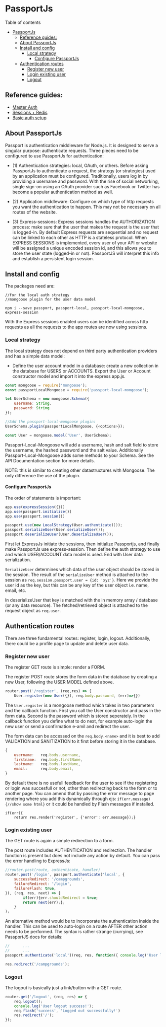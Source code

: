 # PassportJs
Table of contents
- [PassportJs](#passportjs)
	- [Reference guides:](#reference-guides)
	- [About PassportJs](#about-passportjs)
	- [Install and config](#install-and-config)
		- [Local strategy](#local-strategy)
			- [Configure PassportJs](#configure-passportjs)
	- [Authentication routes](#authentication-routes)
		- [Register new user](#register-new-user)
		- [Login existing user](#login-existing-user)
		- [Logout](#logout)
## Reference guides:
- [Master Auth](https://github.com/alex996/presentations/blob/master/node-auth.md)
- [Sessions + Redis](https://github.com/alex996/presentations/blob/master/express-session.md)
- [Basic auth setup](https://scotch.io/tutorials/easy-node-authentication-setup-and-local)

## About PassportJs
Passport is authentication middleware for Node.js. It is designed to serve a singular purpose: authenticate requests.
Three pieces need to be configured to use PassportJs for authentication: 
	
- (1) Authentication strategies: local, OAuth, or others. Before asking PassportJs to authenticate a request, the strategy (or strategies) used by an application must be configured. Traditionally, users log in by providing a username and password. With the rise of social networking, single sign-on using an OAuth provider such as Facebook or Twitter has become a popular authentication method as well.

- (2) Application middleware: Configure on which type of http requests you want the authentication to happen. This may not be necessary on all routes of the website.

- (3) Express-sessions: Express sessions handles the AUTHORIZATION process: make sure that the user that makes the request is the user that is logged-in. By default Express requests are sequential and no request can be linked to each other as HTTP is a stateless protocol. When EXPRESS SESSIONS is implemented, every user of your API or website will be 	assigned a unique encoded session id, and this allows you to store the user state (logged-in or not). PassportJS will interpret this info and establish a persistent login session. 

## Install and config	
The packages need are:
```
//for the local auth strategy 
//mongoose plugin for the user data model 

npm i --save passport, passport-local, passport-local-mongoose, express-session
```
With the Express sessions enabled users can be identified across http requests as 
all the requests to the app routes are now using sessions. 

### Local strategy
The local strategy does not depend on third party authentication providers and has a simple data model: 
- Define the user account model in a database: create a new collection in the database for USERS or ACCOUNTS. Export the User or Account constructor model and import it into the express app.js.
```javascript
const mongoose = require('mongoose');
const passportLocalMongoose = require('passport-local-mongoose');

let UserSchema = new mongoose.Schema({
	username: String,
	password: String
});

//Add the passport-local-mongoose plugin:
UserSchema.plugin(passportLocalMongoose, {<options>});

const User = mongoose.model('User', UserSchema);
```
Passport-Local-Mongoose will add a username, hash and salt field to store the username, the hashed password and the salt value. Additionally Passport-Local-Mongoose adds some methods to your Schema. See the API Documentation section for more details.

NOTE: this is similar to creating other datastructures with Mongoose. The only difference the use of the plugin.

#### Configure PassportJs
The order of statements is important:
```javascript
app.use(expressSession({}))
app.use(passport.initialize())
app.use(passport.session())

passport.use(new LocalStrategy(User.authenticate()));
passport.serializeUser(User.serializeUser());
passport.deserializeUser(User.deserializeUser());
```
First let ExpressJs initiate the sessions, then initialize Passportjs, and finally make PassportJs use express-session. Then define the auth strategy to use and which USER/ACCOUNT data model is used. End with User data serialization.
	
`SerializeUser` determines which data of the user object should be stored in the session. The result of the `serializeUser` method is attached to the session as `req.session.passport.user = {id: 'xyz'}`. Here we provide the user id as the key, but this can be any key of the user object i.e. name, email, etc.

In deserializeUser that key is matched with the in memory array / database (or any data resource). The fetched/retrieved object is attached to the request object as `req.user`.

## Authentication routes
There are three fundamental routes: register, login, logout. Additionally, there could be a profile page to update and delete user data.

### Register new user
The register GET route is simple: render a FORM. 

The register POST route stores the form data in the database by creating a new User, following the USER MODEL defined above.
```javascript
router.post('/register', (req,res) => {	
	User.register(new User({}), req.body.password, (err)=>{})
```
The `User.register` is a mongoose method which takes in two parameters and the callback function. First you call the User constructor and pass in the form data. Second is the password which is stored seperately. In the callback function you define what to do next, for example auto-login the new user or send a confirmation e-amil and redirect the user.

The form data can be accessed on the `req.body.<name>` and it is best to add VALIDATION and SANITIZATION to it first before storing it in the database.
```javascript
{
	username:	req.body.username,
	firstname:  req.body.firstName,
	lastname:   req.body.lastName,
	email:      req.body.email,
}
```
By default there is no usefull feedback for the user to see if the registering or login was succesfull or not, other than redirecting back to the form or to another page. You can amend that by passing the error message to page rendering where you add this dynamically through ejs: `if(err.message){//show some html}` or it could be handled by Flash messages if installed.
```
if(err){
	return res.render('register', {'error': err.message});}
```

### Login existing user
The GET route is again a simple redirection to a form. 

The post route includes AUTHENTICATION and redirection. The handler function is present but does not include any action by default. You can pass the error handling to ExpressJs:
```javascript
//router.post(route, authenticate, handler)
router.post('/login', passport.authenticate('local', {
    successRedirect: '/campgrounds',
    failureRedirect: '/login',
    failureFlash: true,
}), (req, res, next) => {
   		if(err){err.shouldRedirect = true; 
		return next(err);};	
	}
);
```
An alternative method would be to incorporate the authentication inside the handler. This can be used to auto-login on a route AFTER other action needs to be performed. The syntax is rather strange (currying), see PassportJS docs for details:
```javascript		
//		...
//		...
passport.authenticate('local')(req, res, function({	console.log('User logged-in successfully!')}));

res.redirect('/campgrounds');
```
### Logout
The logout is basically just a link/button with a GET route.
```javascript
router.get('/logout', (req, res) => {
	req.logout();
   	console.log('User logout success!');
	req.flash('success', 'Logged out successfully!')
   	res.redirect('/');
});
```